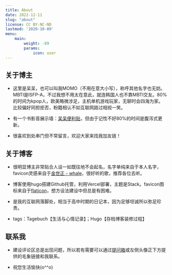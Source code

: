```yaml
---
title: About
date: 2022-12-11
slug: "about"
license: CC BY-NC-ND
lastmod: '2020-10-09'
menu:
    main: 
        weight: -89
        params:
            icon: user
---
```

<style>
.article-header {
    display: none;
  }
.article-footer {
	display: none;
  }

</style>

## 关于博主

- 这里是呆呆，也可以叫我MOMO（不用在意大小写），称呼其他名字也无妨。MBTI是ISFP-A，不过我想不用太在意此，就连韩国人也不靠MBTI交友。80%的时间为kpop人，欧美略微涉足，主机单机游戏玩家，无聊时会四海为家。比较偏好同担拒否，粉籍相认不如互联网路过相视一笑。

- 有一个书影音展示墙：[呆呆便利贴](https://clear0804-docsify.vercel.app/#/)，但由于记性不好80%的时间是腹泻式更新。

- 很喜欢到处串门但不常留言，欢迎大家来找我加友链！

## 关于博客
- 很明显博主非常贴合人设一如既往地不会起名，名字单纯来自于本人名字，favicon灵感来自于[金世正 - whale](https://open.spotify.com/track/4UnBxdw1l3J31WBsgmHezz?si=5d34257b84184ac9)，很好听的歌，推荐各位去听。

- 博客使用hugo搭建Github托管，利用Vercel部署，主题是Stack。favicon图标来自于[flaticon](https://www.flaticon.com/)，想方设法建设中但总是有困难。

- 是我的互联网落脚处，相当于高中时期的日记本，因为足够坦诚所以弥足珍贵。

- tags：Tagebuch【生活与心情记录】；Hugo【存档博客装修过程】 

## 联系我

- 建设评论区总是出现问题，所以若有需要可以通过[提问箱](https://box.n3ko.co/_/clear0804)或左侧头像正下方提供的毛象链接和我联系。

- 祝您生活愉快(o^^o)





